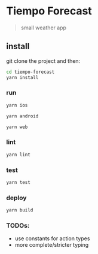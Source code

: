 # Tiempo Forecast

> small weather app

## install

git clone the project and then:

```sh
cd tiempo-forecast
yarn install
```

### run

```sh
yarn ios
```

```sh
yarn android
```

```sh
yarn web
```

### lint

```sh
yarn lint
```

### test

```sh
yarn test
```

### deploy

```sh
yarn build
```
### TODOs:
- use constants for action types
- more complete/stricter typing
